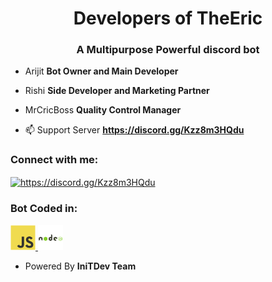 <h1 align="center">Developers of TheEric</h1>
<h3 align="center">A Multipurpose Powerful discord bot</h3>

- Arijit **Bot Owner and Main Developer**

- Rishi **Side Developer and Marketing Partner**

- MrCricBoss **Quality Control Manager**

- 📫 Support Server **https://discord.gg/Kzz8m3HQdu**

<h3 align="left">Connect with me:</h3>
<p align="left">
<a href="https://discord.gg/https://discord.gg/Kzz8m3HQdu" target="blank"><img align="center" src="https://raw.githubusercontent.com/rahuldkjain/github-profile-readme-generator/master/src/images/icons/Social/discord.svg" alt="https://discord.gg/Kzz8m3HQdu" height="30" width="40" /></a>
</p>

<h3 align="left">Bot Coded in:</h3>
<p align="left"> <a href="https://developer.mozilla.org/en-US/docs/Web/JavaScript" target="_blank" rel="noreferrer"> <img src="https://raw.githubusercontent.com/devicons/devicon/master/icons/javascript/javascript-original.svg" alt="javascript" width="40" height="40"/> </a> <a href="https://nodejs.org" target="_blank" rel="noreferrer"> <img src="https://raw.githubusercontent.com/devicons/devicon/master/icons/nodejs/nodejs-original-wordmark.svg" alt="nodejs" width="40" height="40"/> </a> </p>


- Powered By **IniTDev Team**
